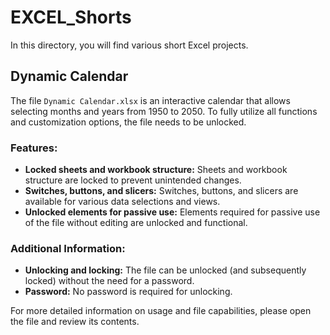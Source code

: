 # EXCEL_Shorts

In this directory, you will find various short Excel projects.

## Dynamic Calendar

The file `Dynamic Calendar.xlsx` is an interactive calendar that allows selecting months and years from 1950 to 2050. To fully utilize all functions and customization options, the file needs to be unlocked.

### Features:

- **Locked sheets and workbook structure:** Sheets and workbook structure are locked to prevent unintended changes.
- **Switches, buttons, and slicers:** Switches, buttons, and slicers are available for various data selections and views.
- **Unlocked elements for passive use:** Elements required for passive use of the file without editing are unlocked and functional.

### Additional Information:

- **Unlocking and locking:** The file can be unlocked (and subsequently locked) without the need for a password.
- **Password:** No password is required for unlocking.

For more detailed information on usage and file capabilities, please open the file and review its contents.
